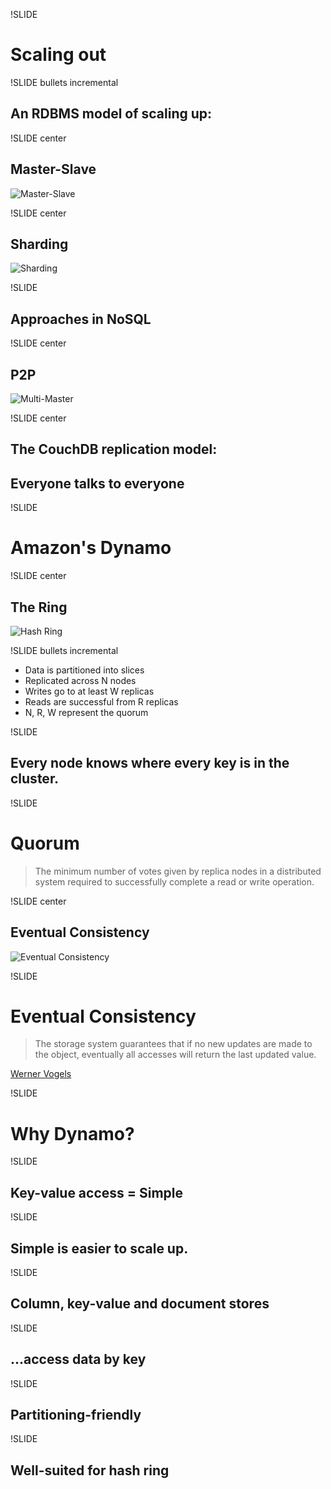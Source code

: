 !SLIDE

# Scaling out #

!SLIDE bullets incremental

## An RDBMS model of scaling up: ##

!SLIDE center

## Master-Slave ##

![Master-Slave](master_slave.png)

!SLIDE center

## Sharding ##

![Sharding](sharding.png)

!SLIDE

## Approaches in NoSQL ##

!SLIDE center

## P2P ##

![Multi-Master](multi_master.png)

!SLIDE center

## The CouchDB replication model: ##
## Everyone talks to everyone ##

!SLIDE

# Amazon's Dynamo #

!SLIDE center

## The Ring ##

![Hash Ring](hash_ring.png)

!SLIDE bullets incremental

* Data is partitioned into slices
* Replicated across N nodes
* Writes go to at least W replicas
* Reads are successful from R replicas
* N, R, W represent the quorum

!SLIDE

## Every node knows where every key is in the cluster. ##

!SLIDE

# Quorum #

> The minimum number of votes given by replica nodes in a distributed system required to successfully complete a read or write operation.

!SLIDE center
<br/>
## Eventual Consistency ##

![Eventual Consistency](eventual.jpg)

!SLIDE

# Eventual Consistency #

> The storage system guarantees that if no new updates are made to the object, eventually all accesses will return the last updated value.

<p class="caption"><a href="http://www.allthingsdistributed.com/2008/12/eventually_consistent.html">Werner Vogels</a></p>

!SLIDE

# Why Dynamo? #

!SLIDE

## Key-value access = Simple ##

!SLIDE

## Simple is easier to scale up. ##

!SLIDE

## Column, key-value and document stores ##

!SLIDE

## ...access data by key ##

!SLIDE

## Partitioning-friendly ##

!SLIDE

## Well-suited for hash ring ##


